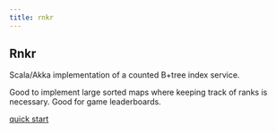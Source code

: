 ```yaml
---
title: rnkr
---
```


## Rnkr

Scala/Akka implementation of a counted B+tree index service.

Good to implement large sorted maps where keeping track of ranks is necessary. Good for game leaderboards.

[quick start](quickstart)

